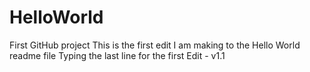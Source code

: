 # HelloWorld
First GitHub project
This is the first edit I am making to the Hello World readme file
Typing the last line for the first Edit - v1.1
